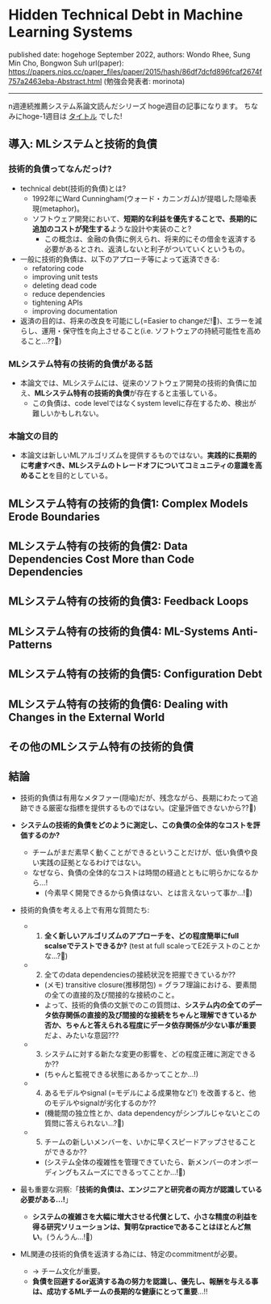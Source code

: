 # Hidden Technical Debt in Machine Learning Systems

published date: hogehoge September 2022,
authors: Wondo Rhee, Sung Min Cho, Bongwon Suh
url(paper): https://papers.nips.cc/paper_files/paper/2015/hash/86df7dcfd896fcaf2674f757a2463eba-Abstract.html
(勉強会発表者: morinota)

---

n週連続推薦システム系論文読んだシリーズ hoge週目の記事になります。
ちなみにhoge-1週目は [タイトル](url) でした!

## 導入: MLシステムと技術的負債

### 技術的負債ってなんだっけ?

- technical debt(技術的負債)とは?
  - 1992年にWard Cunningham(ウォード・カニンガム)が提唱した隠喩表現(metaphor)。
  - ソフトウェア開発において、**短期的な利益を優先することで、長期的に追加のコストが発生する**ような設計や実装のこと?
    - この概念は、金融の負債に例えられ、将来的にその借金を返済する必要があるとされ、返済しないと利子がついていくというもの。
- 一般に技術的負債は、以下のアプローチ等によって返済できる:
  - refatoring code
  - improving unit tests
  - deleting dead code
  - reduce dependencies
  - tightening APIs
  - improving documentation
- 返済の目的は、将来の改良を可能にし(=Easier to changeだ!:thinking:)、エラーを減らし、運用・保守性を向上させること(i.e. ソフトウェアの持続可能性を高めること...??:thinking:)

### MLシステム特有の技術的負債がある話

- 本論文では、MLシステムには、従来のソフトウェア開発の技術的負債に加え、**MLシステム特有の技術的負債**が存在すると主張している。
  - この負債は、code levelではなくsystem levelに存在するため、検出が難しいかもしれない。

### 本論文の目的

- 本論文は新しいMLアルゴリズムを提供するものではない。**実践的に長期的に考慮すべき、MLシステムのトレードオフについてコミュニティの意識を高めること**を目的としている。

## MLシステム特有の技術的負債1: Complex Models Erode Boundaries

## MLシステム特有の技術的負債2: Data Dependencies Cost More than Code Dependencies

## MLシステム特有の技術的負債3: Feedback Loops

## MLシステム特有の技術的負債4: ML-Systems Anti-Patterns

## MLシステム特有の技術的負債5: Configuration Debt

## MLシステム特有の技術的負債6: Dealing with Changes in the External World

## その他のMLシステム特有の技術的負債

## 結論

- 技術的負債は有用なメタファー(隠喩)だが、残念ながら、長期にわたって追跡できる厳密な指標を提供するものではない。(定量評価できないから??:thinking:)
- **システムの技術的負債をどのように測定し、この負債の全体的なコストを評価するのか?**
  - チームがまだ素早く動くことができるということだけが、低い負債や良い実践の証拠となるわけではない。
  - なぜなら、負債の全体的なコストは時間の経過とともに明らかになるから...!
    - (今素早く開発できるから負債はない、とは言えないって事か...!:thinking:)
- 技術的負債を考える上で有用な質問たち:

  - 1. **全く新しいアルゴリズムのアプローチを、どの程度簡単にfull scalseでテストできるか?** (test at full scaleってE2Eテストのことかな...?:thinking:)
  - 2. 全てのdata dependenciesの接続状況を把握できているか??
    - (メモ) transitive closure(推移閉包) = グラフ理論における、要素間の全ての直接的及び間接的な接続のこと。
    - よって、技術的負債の文脈でのこの質問は、**システム内の全てのデータ依存関係の直接的及び間接的な接続をちゃんと理解できているか否か、ちゃんと答えられる程度にデータ依存関係が少ない事が重要**だよ、みたいな意図???
  - 3. システムに対する新たな変更の影響を、どの程度正確に測定できるか??
    - (ちゃんと監視できる状態にあるかってことか...!)
  - 4. あるモデルやsignal (=モデルによる成果物など!) を改善すると、他のモデルやsignalが劣化するのか??
    - (機能間の独立性とか、data dependencyがシンプルじゃないとこの質問に答えられない...?:thinking:)
  - 5. チームの新しいメンバーを、いかに早くスピードアップさせることができるか??
    - (システム全体の複雑性を管理できていたら、新メンバーのオンボーディングもスムーズにできるってことか...!:thinking:)

- 最も重要な洞察:「**技術的負債は、エンジニアと研究者の両方が認識している必要がある...!**」
  - **システムの複雑さを大幅に増大させる代償として、小さな精度の利益を得る研究ソリューションは、賢明なpracticeであることはほとんど無い**。(うんうん...!:thinking:)
- ML関連の技術的負債を返済する為には、特定のcommitmentが必要。
  - -> チーム文化が重要。
  - **負債を回避するor返済する為の努力を認識し、優先し、報酬を与える事は、成功するMLチームの長期的な健康にとって重要**...!!
